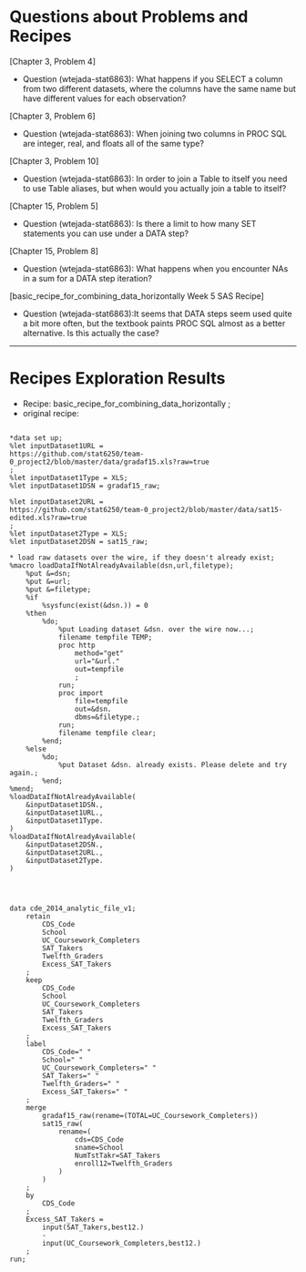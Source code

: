 
# Questions about Problems and Recipes



[Chapter 3, Problem 4]
* Question (wtejada-stat6863): What happens if you SELECT a column from two different datasets, where the columns have the same name but have different values for each observation? 

[Chapter 3, Problem 6]
* Question (wtejada-stat6863): When joining two columns in PROC SQL are integer, real, and floats all of the same type?
 
[Chapter 3, Problem 10]
* Question (wtejada-stat6863): In order to join a Table to itself you need to use Table aliases, but when would you actually join a table to itself?

[Chapter 15, Problem 5]
* Question (wtejada-stat6863): Is there a limit to how many SET statements you can use under a DATA step?

[Chapter 15, Problem 8]
* Question (wtejada-stat6863): What happens when you encounter NAs in a sum for a DATA step iteration?

[basic_recipe_for_combining_data_horizontally Week 5 SAS Recipe]
* Question (wtejada-stat6863):It seems that DATA steps seem used quite a bit more often, but the textbook paints PROC SQL almost as a better alternative. Is this actually the case?



***



# Recipes Exploration Results

* Recipe:  basic_recipe_for_combining_data_horizontally ; 
* original recipe:


```

*data set up;
%let inputDataset1URL =
https://github.com/stat6250/team-0_project2/blob/master/data/gradaf15.xls?raw=true
;
%let inputDataset1Type = XLS;
%let inputDataset1DSN = gradaf15_raw;

%let inputDataset2URL =
https://github.com/stat6250/team-0_project2/blob/master/data/sat15-edited.xls?raw=true
;
%let inputDataset2Type = XLS;
%let inputDataset2DSN = sat15_raw;

* load raw datasets over the wire, if they doesn't already exist;
%macro loadDataIfNotAlreadyAvailable(dsn,url,filetype);
    %put &=dsn;
    %put &=url;
    %put &=filetype;
    %if
        %sysfunc(exist(&dsn.)) = 0
    %then
        %do;
            %put Loading dataset &dsn. over the wire now...;
            filename tempfile TEMP;
            proc http
                method="get"
                url="&url."
                out=tempfile
                ;
            run;
            proc import
                file=tempfile
                out=&dsn.
                dbms=&filetype.;
            run;
            filename tempfile clear;
        %end;
    %else
        %do;
            %put Dataset &dsn. already exists. Please delete and try again.;
        %end;
%mend;
%loadDataIfNotAlreadyAvailable(
    &inputDataset1DSN.,
    &inputDataset1URL.,
    &inputDataset1Type.
)
%loadDataIfNotAlreadyAvailable(
    &inputDataset2DSN.,
    &inputDataset2URL.,
    &inputDataset2Type.
)




```
```
data cde_2014_analytic_file_v1;
    retain
        CDS_Code
        School
        UC_Coursework_Completers
        SAT_Takers
        Twelfth_Graders
        Excess_SAT_Takers
    ;
    keep
        CDS_Code
        School
        UC_Coursework_Completers
        SAT_Takers
        Twelfth_Graders
        Excess_SAT_Takers
    ;
    label
        CDS_Code=" "
        School=" "
        UC_Coursework_Completers=" "
        SAT_Takers=" "
        Twelfth_Graders=" "
        Excess_SAT_Takers=" "
    ;   
    merge
        gradaf15_raw(rename=(TOTAL=UC_Coursework_Completers))
        sat15_raw(
            rename=(
                cds=CDS_Code
                sname=School
                NumTstTakr=SAT_Takers
                enroll12=Twelfth_Graders
            )
        )
    ;
    by
        CDS_Code
    ;
    Excess_SAT_Takers =
        input(SAT_Takers,best12.)
        -
        input(UC_Coursework_Completers,best12.)
    ;
run;
```
